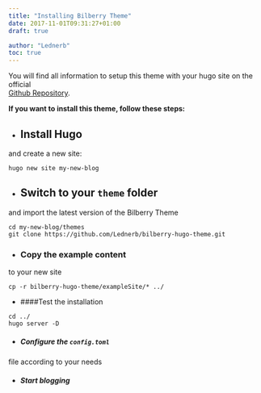 ```yaml
---
title: "Installing Bilberry Theme"
date: 2017-11-01T09:31:27+01:00
draft: true

author: "Lednerb"
toc: true
---
```

You will find all information to setup this theme with your hugo site
on the official <br> [Github Repository](https://github.com/Lednerb/bilberry-hugo-theme).

<!--more-->

__If you want to install this theme, follow these steps:__

- ## Install Hugo 
and create a new site:

```plaintext
hugo new site my-new-blog
```

- ## Switch to your `theme` folder
 and import the latest version of the Bilberry Theme

```plaintext
cd my-new-blog/themes
git clone https://github.com/Lednerb/bilberry-hugo-theme.git
```

- ### Copy the example content 
to your new site

```plaintext
cp -r bilberry-hugo-theme/exampleSite/* ../
```

- ####Test the installation

```plaintext
cd ../
hugo server -D
```

- ##### Configure the `config.toml` 
file according to your needs
- ##### Start blogging
